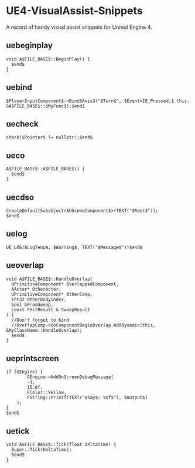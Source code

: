 # UE4-VisualAssist-Snippets
A record of handy visual assist snippets for Unreal Engine 4.

uebeginplay
--------
```
void A$FILE_BASE$::BeginPlay() {
  $end$
}
```

uebind
--------
```
$PlayerInputComponent$->Bind$Axis$("$Turn$", $Event=IE_Pressed,$ this, &A$FILE_BASE$::$MyFunc$);$end$
```

uecheck
--------
```
check($Pointer$ != nullptr);$end$
```

ueco
--------
```
A$FILE_BASE$::A$FILE_BASE$() {
  $end$
}
```

uecdso
--------
```
CreateDefaultSubobject<$USceneComponent$>(TEXT("$Root$"));
$end$
```

uelog
-------
```
UE_LOG($LogTemp$, $Warning$, TEXT("$Message$"))$end$
```

ueoverlap
--------
```
void A$FILE_BASE$::HandleOverlap(
  UPrimitiveComponent* OverlappedComponent,
  AActor* OtherActor,
  UPrimitiveComponent* OtherComp,
  int32 OtherBodyIndex,
  bool bFromSweep,
  const FHitResult & SweepResult
) {
  //Don't forget to bind
  //OverlapComp->OnComponentBeginOverlap.AddDynamic(this, &MyClassName::HandleOverlap);
  $end$
}
```

ueprintscreen
--------
```
if (GEngine) {
		GEngine->AddOnScreenDebugMessage(
		-1, 
		15.0f, 
		FColor::Yellow, 
		FString::Printf(TEXT("$say$: %$f$"), $Output$)
	);
}
$end$
```

uetick
--------
```
void A$FILE_BASE$::Tick(float DeltaTime) {
  Super::Tick(DeltaTime);
  $end$
}
```

